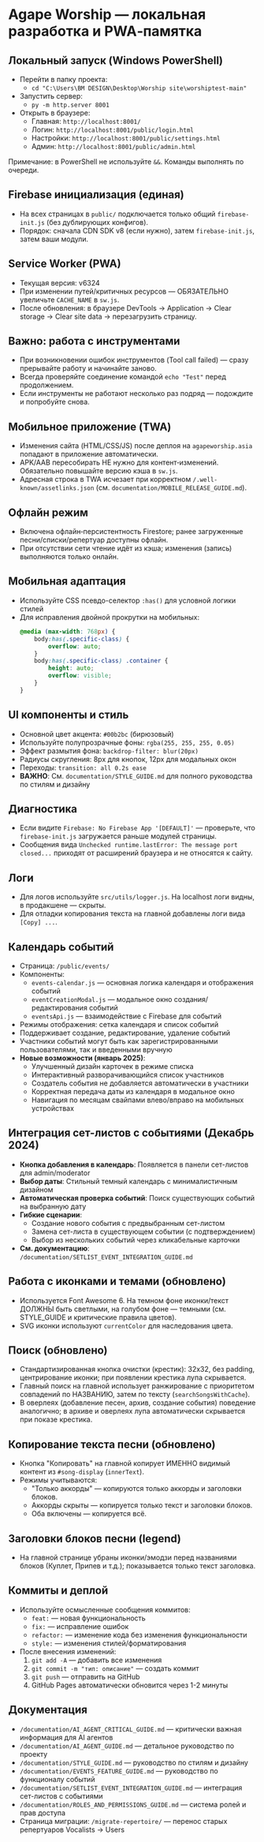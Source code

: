 # Agape Worship — локальная разработка и PWA‑памятка

## Локальный запуск (Windows PowerShell)
- Перейти в папку проекта:
  - `cd "C:\Users\BM DESIGN\Desktop\Worship site\worshiptest-main"`
- Запустить сервер:
  - `py -m http.server 8001`
- Открыть в браузере:
  - Главная: `http://localhost:8001/`
  - Логин: `http://localhost:8001/public/login.html`
  - Настройки: `http://localhost:8001/public/settings.html`
  - Админ: `http://localhost:8001/public/admin.html`

Примечание: в PowerShell не используйте `&&`. Команды выполнять по очереди.

## Firebase инициализация (единая)
- На всех страницах в `public/` подключается только общий `firebase-init.js` (без дублирующих конфигов).
- Порядок: сначала CDN SDK v8 (если нужно), затем `firebase-init.js`, затем ваши модули.

## Service Worker (PWA)
- Текущая версия: v6324
- При изменении путей/критичных ресурсов — ОБЯЗАТЕЛЬНО увеличьте `CACHE_NAME` в `sw.js`.
- После обновления: в браузере DevTools → Application → Clear storage → Clear site data → перезагрузить страницу.

## Важно: работа с инструментами
- При возникновении ошибок инструментов (Tool call failed) — сразу прерывайте работу и начинайте заново.
- Всегда проверяйте соединение командой `echo "Test"` перед продолжением.
- Если инструменты не работают несколько раз подряд — подождите и попробуйте снова.

## Мобильное приложение (TWA)
- Изменения сайта (HTML/CSS/JS) после деплоя на `agapeworship.asia` попадают в приложение автоматически.
- APK/AAB пересобирать НЕ нужно для контент‑изменений. Обязательно повышайте версию кэша в `sw.js`.
- Адресная строка в TWA исчезает при корректном `/.well-known/assetlinks.json` (см. `documentation/MOBILE_RELEASE_GUIDE.md`).

## Офлайн режим
- Включена офлайн‑персистентность Firestore; ранее загруженные песни/списки/репертуар доступны офлайн.
- При отсутствии сети чтение идёт из кэша; изменения (запись) выполняются только онлайн.

## Мобильная адаптация
- Используйте CSS псевдо-селектор `:has()` для условной логики стилей
- Для исправления двойной прокрутки на мобильных:
  ```css
  @media (max-width: 768px) {
      body:has(.specific-class) {
          overflow: auto;
      }
      body:has(.specific-class) .container {
          height: auto;
          overflow: visible;
      }
  }
  ```

## UI компоненты и стиль
- Основной цвет акцента: `#00b2bc` (бирюзовый)
- Используйте полупрозрачные фоны: `rgba(255, 255, 255, 0.05)`
- Эффект размытия фона: `backdrop-filter: blur(20px)`
- Радиусы скругления: 8px для кнопок, 12px для модальных окон
- Переходы: `transition: all 0.2s ease`
- **ВАЖНО**: См. `documentation/STYLE_GUIDE.md` для полного руководства по стилям и дизайну

## Диагностика
- Если видите `Firebase: No Firebase App '[DEFAULT]'` — проверьте, что `firebase-init.js` загружается раньше модулей страницы.
- Сообщения вида `Unchecked runtime.lastError: The message port closed...` приходят от расширений браузера и не относятся к сайту.

## Логи
- Для логов используйте `src/utils/logger.js`. На localhost логи видны, в продакшене — скрыты.
- Для отладки копирования текста на главной добавлены логи вида `[Copy] ...`.

## Календарь событий
- Страница: `/public/events/` 
- Компоненты:
  - `events-calendar.js` — основная логика календаря и отображения событий
  - `eventCreationModal.js` — модальное окно создания/редактирования событий
  - `eventsApi.js` — взаимодействие с Firebase для событий
- Режимы отображения: сетка календаря и список событий
- Поддерживает создание, редактирование, удаление событий
- Участники событий могут быть как зарегистрированными пользователями, так и введенными вручную
- **Новые возможности (январь 2025)**:
  - Улучшенный дизайн карточек в режиме списка
  - Интерактивный разворачивающийся список участников
  - Создатель события не добавляется автоматически в участники
  - Корректная передача даты из календаря в модальное окно
  - Навигация по месяцам свайпами влево/вправо на мобильных устройствах

## Интеграция сет-листов с событиями (Декабрь 2024)
- **Кнопка добавления в календарь**: Появляется в панели сет-листов для admin/moderator
- **Выбор даты**: Стильный темный календарь с минималистичным дизайном
- **Автоматическая проверка событий**: Поиск существующих событий на выбранную дату
- **Гибкие сценарии**:
  - Создание нового события с предвыбранным сет-листом
  - Замена сет-листа в существующем событии (с подтверждением)
  - Выбор из нескольких событий через кликабельные карточки
- **См. документацию**: `/documentation/SETLIST_EVENT_INTEGRATION_GUIDE.md`

## Работа с иконками и темами (обновлено)
- Используется Font Awesome 6. На темном фоне иконки/текст ДОЛЖНЫ быть светлыми, на голубом фоне — темными (см. STYLE_GUIDE и критические правила цветов).
- SVG иконки используют `currentColor` для наследования цвета.

## Поиск (обновлено)
- Стандартизированная кнопка очистки (крестик): 32x32, без padding, центрирование иконки; при появлении крестика лупа скрывается.
- Главный поиск на главной использует ранжирование с приоритетом совпадений по НАЗВАНИЮ, затем по тексту (`searchSongsWithCache`).
- В оверлеях (добавление песен, архив, создание события) поведение аналогично; в архиве и оверлеях лупа автоматически скрывается при показе крестика.

## Копирование текста песни (обновлено)
- Кнопка "Копировать" на главной копирует ИМЕННО видимый контент из `#song-display` (`innerText`).
- Режимы учитываются:
  - "Только аккорды" — копируются только аккорды и заголовки блоков.
  - Аккорды скрыты — копируется только текст и заголовки блоков.
  - Оба включены — копируется всё.

## Заголовки блоков песни (legend)
- На главной странице убраны иконки/эмодзи перед названиями блоков (Куплет, Припев и т.д.); показывается только текст заголовка.

## Коммиты и деплой
- Используйте осмысленные сообщения коммитов:
  - `feat:` — новая функциональность
  - `fix:` — исправление ошибок
  - `refactor:` — изменение кода без изменения функциональности
  - `style:` — изменения стилей/форматирования
- После внесения изменений:
  1. `git add -A` — добавить все изменения
  2. `git commit -m "тип: описание"` — создать коммит
  3. `git push` — отправить на GitHub
  4. GitHub Pages автоматически обновится через 1-2 минуты

## Документация
- `/documentation/AI_AGENT_CRITICAL_GUIDE.md` — критически важная информация для AI агентов
- `/documentation/AI_AGENT_GUIDE.md` — детальное руководство по проекту
- `/documentation/STYLE_GUIDE.md` — руководство по стилям и дизайну
- `/documentation/EVENTS_FEATURE_GUIDE.md` — руководство по функционалу событий
- `/documentation/SETLIST_EVENT_INTEGRATION_GUIDE.md` — интеграция сет-листов с событиями
- `/documentation/ROLES_AND_PERMISSIONS_GUIDE.md` — система ролей и прав доступа
- Страница миграции: `/migrate-repertoire/` — перенос старых репертуаров Vocalists → Users
